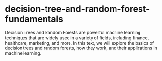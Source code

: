 # decision-tree-and-random-forest-fundamentals
Decision Trees and Random Forests are powerful machine learning techniques that are widely used in a variety of fields, including finance, healthcare, marketing, and more. In this text, we will explore the basics of decision trees and random forests, how they work, and their applications in machine learning.
